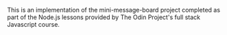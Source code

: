 This is an implementation of the mini-message-board project completed as part of the Node.js lessons provided by The Odin Project's full stack Javascript course.

